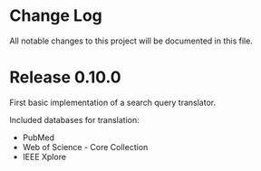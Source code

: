 
# Change Log
All notable changes to this project will be documented in this file.
 
# Release 0.10.0

First basic implementation of a search query translator.

Included databases for translation:
- PubMed
- Web of Science - Core Collection
- IEEE Xplore
